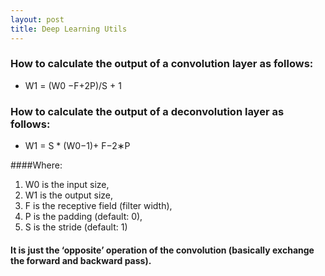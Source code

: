 ```yaml
---
layout: post
title: Deep Learning Utils
---
```

### How to calculate the output of a convolution layer as follows:

- W1 = (W0 −F+2P)/S + 1

### How to calculate the output of a deconvolution layer as follows:

- W1 = S * (W0−1)+ F−2∗P

####Where:

 1. W0 is the input size,
 2. W1 is the output size, 
 3. F is the receptive field (filter width), 
 4. P is the padding (default: 0), 
 5. S is the stride (default: 1)
  
#### It is just the ‘opposite’ operation of the convolution (basically exchange the forward and backward pass).
